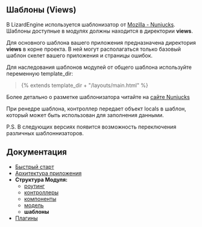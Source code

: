 ## Шаблоны (Views)

В LizardEngine используется шаблонизатор от [Mozilla - Nunjucks](https://mozilla.github.io/nunjucks/).
Шаблоны доступные в модулях должны находится в директории **views**.

Для основного шаблона вашего приложения предназначена директория **views** в корне проекта. В ней могут располагаться только
базовый шаблон скелет вашего приложения и страницы ошибок.

Для наследования шаблонов модулей от общего шаблона используйте переменную template_dir:

> {% extends template_dir + "/layouts/main.html" %}

Более детально о разметке шаблонизатора читайте на [сайте Nunjucks](https://mozilla.github.io/nunjucks/templating.html)

При ренедре шаблона, контроллер передает объект locals в шаблон, который может быть использован для заполнения данными.

P.S. В следующих версиях появится возможность переключения различных шаблоннизаторов.

## Документация

* [Быстрый старт](https://github.com/PoluosmakAndrew/lizard-engine/blob/master/docs/getstarted.md)
* [Архитектура приложения](https://github.com/PoluosmakAndrew/lizard-engine/blob/master/docs/architecture.md)
* **Структура Модуля:**
    * [роутинг](https://github.com/PoluosmakAndrew/lizard-engine/blob/master/docs/module_routing.md)
    * [контроллеры](https://github.com/PoluosmakAndrew/lizard-engine/blob/master/docs/module_controller.md)
    * [компоненты](https://github.com/PoluosmakAndrew/lizard-engine/blob/master/docs/module_component.md)
    * [модель](https://github.com/PoluosmakAndrew/lizard-engine/blob/master/docs/module_model.md)
    * **шаблоны**
* [Плагины](https://github.com/PoluosmakAndrew/lizard-engine/blob/master/docs/plugins.md)